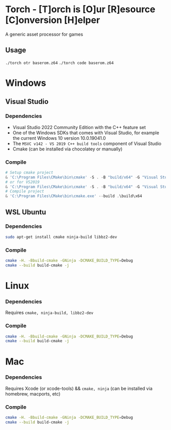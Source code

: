 # Torch - [T]orch is [O]ur [R]esource [C]onversion [H]elper
A generic asset processor for games

## Usage
`./torch otr baserom.z64`
`./torch code baserom.z64`

# Windows

## Visual Studio

### Dependencies

  * Visual Studio 2022 Community Edition with the C++ feature set
  * One of the Windows SDKs that comes with Visual Studio, for example the current Windows 10 version 10.0.19041.0
  * The `MSVC v142 - VS 2019 C++ build tools` component of Visual Studio
  * Cmake (can be installed via chocolatey or manually)

### Compile

``` powershell
# Setup cmake project
& 'C:\Program Files\CMake\bin\cmake' -S . -B "build/x64" -G "Visual Studio 17 2022" -T v142 -A x64 -DCMAKE_BUILD_TYPE=Debug
# or for VS2019
& 'C:\Program Files\CMake\bin\cmake' -S . -B "build/x64" -G "Visual Studio 16 2019" -T v142 -A x64 -DCMAKE_BUILD_TYPE=Debug
# Compile project
& 'C:\Program Files\CMake\bin\cmake.exe' --build .\build\x64
```

## WSL Ubuntu

### Dependencies

``` bash
sudo apt-get install cmake ninja-build libbz2-dev
```

### Compile

``` bash
cmake -H. -Bbuild-cmake -GNinja -DCMAKE_BUILD_TYPE=Debug
cmake --build build-cmake -j
```

# Linux

### Dependencies

Requires `cmake, ninja-build, libbz2-dev`

### Compile

``` bash
cmake -H. -Bbuild-cmake -GNinja -DCMAKE_BUILD_TYPE=Debug
cmake --build build-cmake -j
```

# Mac

### Dependencies

Requires Xcode (or xcode-tools) && `cmake, ninja` (can be installed via homebrew, macports, etc)

### Compile

``` bash
cmake -H. -Bbuild-cmake -GNinja -DCMAKE_BUILD_TYPE=Debug
cmake --build build-cmake -j
```
